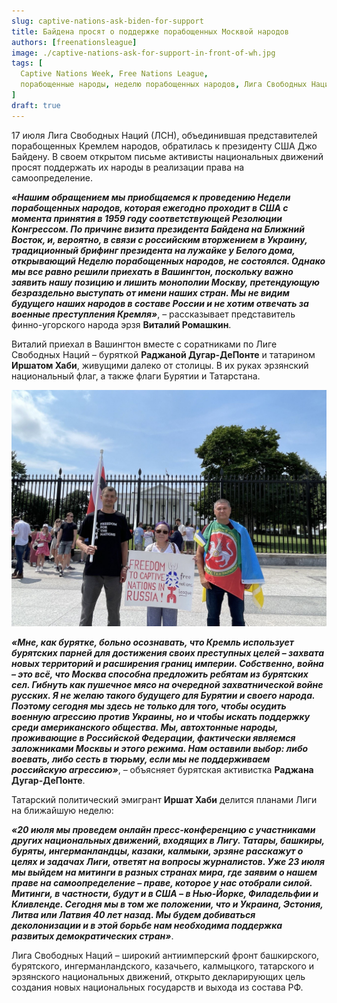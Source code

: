 ```yaml
---
slug: captive-nations-ask-biden-for-support
title: Байдена просят о поддержке порабощенных Москвой народов
authors: [freenationsleague]
image: ./captive-nations-ask-for-support-in-front-of-wh.jpg
tags: [
  Captive Nations Week, Free Nations League,
  порабощенные народы, неделю порабощенных народов, Лига Свободных Наций, калмыки, Калмыкия, Украина, Война, Россия
]
draft: true
---
```


17 июля Лига Свободных Наций (ЛСН), объединившая представителей порабощенных Кремлем народов, обратилась к президенту США Джо Байдену. В своем открытом письме активисты национальных движений просят поддержать их народы в реализации права на самоопределение.

***«Нашим обращением мы приобщаемся к проведению Недели порабощенных народов, которая ежегодно проходит в США с момента принятия в 1959 году соответствующей Резолюции Конгрессом. По причине визита президента Байдена на Ближний Восток, и, вероятно, в связи с российским вторжением в Украину, традиционный брифинг президента на лужайке у Белого дома, открывающий Неделю порабощенных народов, не состоялся. Однако мы все равно решили приехать в Вашингтон, поскольку важно заявить нашу позицию и лишить монополии Москву, претендующую безраздельно выступать от имени наших стран. Мы не видим будущего наших народов в составе России и не хотим отвечать за военные преступления Кремля»***, – рассказывает представитель финно-угорского народа эрзя **Виталий Ромашкин**.

Виталий приехал в Вашингтон вместе с соратниками по Лиге Свободных Наций – буряткой **Раджаной Дугар-ДеПонте** и татарином **Иршатом Хаби**, живущими далеко от столицы. В их руках эрзянский национальный флаг, а также флаги Бурятии и Татарстана.

![Biden is asked to support the nations held captive by Moscow](./captive-nations-ask-for-support-in-front-of-wh.jpg)

***«Мне, как бурятке, больно осознавать, что Кремль использует бурятских парней для достижения своих преступных целей – захвата новых территорий и расширения границ империи. Собственно, война – это всё, что Москва способна предложить ребятам из бурятских сел. Гибнуть как пушечное мясо на очередной захватнической войне русских. Я не желаю такого будущего для Бурятии и своего народа. Поэтому сегодня мы здесь не только для того, чтобы осудить военную агрессию против Украины, но и чтобы искать поддержку среди американского общества. Мы, автохтонные народы, проживающие в Российской Федерации, фактически являемся заложниками Москвы и этого режима. Нам оставили выбор: либо воевать, либо сесть в тюрьму, если мы не поддерживаем российскую агрессию»***, – объясняет бурятская активистка **Раджана Дугар-ДеПонте**.

Татарский политический эмигрант **Иршат Хаби** делится планами Лиги на ближайшую неделю:

***«20 июля мы проведем онлайн пресс-конференцию с участниками других национальных движений, входящих в Лигу. Татары, башкиры, буряты, ингерманландцы, казаки, калмыки, эрзяне расскажут о целях и задачах Лиги, ответят на вопросы журналистов. Уже 23 июля мы выйдем на митинги в разных странах мира, где заявим о нашем праве на самоопределение – праве, которое у нас отобрали силой. Митинги, в частности, будут и в США – в Нью-Йорке, Филадельфии и Кливленде. Сегодня мы в том же положении, что и Украина, Эстония, Литва или Латвия 40 лет назад. Мы будем добиваться деколонизации и в этой борьбе нам необходима поддержка развитых демократических стран»***.

Лига Свободных Наций – широкий антиимперский фронт башкирского, бурятского, ингерманландского, казачьего, калмыцкого, татарского и эрзянского национальных движений, открыто декларирующих цель создания новых национальных государств и выхода из состава РФ.

